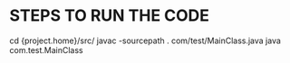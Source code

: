 # STEPS TO RUN THE CODE

cd {project.home}/src/
javac -sourcepath . com/test/MainClass.java 
java com.test.MainClass